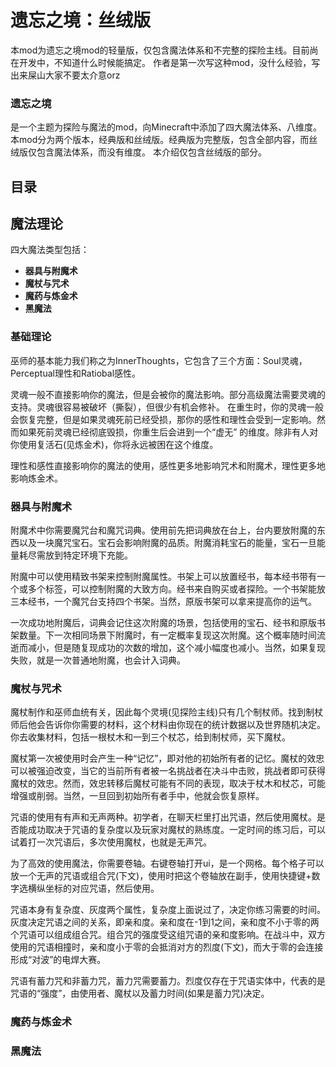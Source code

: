 # 遗忘之境：丝绒版
本mod为遗忘之境mod的轻量版，仅包含魔法体系和不完整的探险主线。目前尚在开发中，不知道什么时候能搞定。
作者是第一次写这种mod，没什么经验，写出来屎山大家不要太介意orz

### 遗忘之境
是一个主题为探险与魔法的mod，向Minecraft中添加了四大魔法体系、八维度。本mod分为两个版本，经典版和丝绒版。经典版为完整版，包含全部内容，而丝绒版仅包含魔法体系，而没有维度。
本介绍仅包含丝绒版的部分。

## 目录
<!--TODO: -->

## 魔法理论
四大魔法类型包括：
* <strong>器具与附魔术</strong>
* <strong>魔杖与咒术</strong>
* <strong>魔药与炼金术</strong>
* <strong>黑魔法</strong>

### 基础理论
巫师的基本能力我们称之为InnerThoughts，它包含了三个方面：Soul灵魂，Perceptual理性和Ratiobal感性。 

灵魂一般不直接影响你的魔法，但是会被你的魔法影响。部分高级魔法需要灵魂的支持。灵魂很容易被破坏（撕裂），但很少有机会修补。 在重生时，你的灵魂一般会恢复完整，但是如果灵魂死前已经受损，那你的感性和理性会受到一定影响。然而如果死前灵魂已经彻底毁损，你重生后会进到一个“虚无” 的维度。除非有人对你使用复活石(见炼金术)，你将永远被困在这个维度。

理性和感性直接影响你的魔法的使用，感性更多地影响咒术和附魔术，理性更多地影响炼金术。

### 器具与附魔术
附魔术中你需要魔咒台和魔咒词典。使用前先把词典放在台上，台内要放附魔的东西以及一块魔咒宝石。宝石会影响附魔的品质。附魔消耗宝石的能量，宝石一旦能量耗尽需放到特定环境下充能。

附魔中可以使用精致书架来控制附魔属性。书架上可以放置经书，每本经书带有一个或多个标签，可以控制附魔的大致方向。经书来自购买或者探险。一个书架能放三本经书，一个魔咒台支持四个书架。当然，原版书架可以拿来提高你的运气。

一次成功地附魔后，词典会记住这次附魔的场景，包括使用的宝石、经书和原版书架数量。下一次相同场景下附魔时，有一定概率复现这次附魔。这个概率随时间流逝而减小，但是随复现成功的次数的增加，这个减小幅度也减小。当然，如果复现失败，就是一次普通地附魔，也会计入词典。

### 魔杖与咒术
魔杖制作和巫师血统有关，因此每个灵境(见探险主线)只有几个制杖师。找到制杖师后他会告诉你你需要的材料，这个材料由你现在的统计数据以及世界随机决定。你去收集材料，包括一根杖木和一到三个杖芯，给到制杖师，买下魔杖。

魔杖第一次被使用时会产生一种“记忆”，即对他的初始所有者的记忆。魔杖的效忠可以被强迫改变，当它的当前所有者被一名挑战者在决斗中击败，挑战者即可获得魔杖的效忠。然而，效忠转移后魔杖可能有不同的表现，取决于杖木和杖芯，可能增强或削弱。当然，一旦回到初始所有者手中，他就会恢复原样。

咒语的使用有有声和无声两种。初学者，在聊天栏里打出咒语，然后使用魔杖。是否能成功取决于咒语的复杂度以及玩家对魔杖的熟练度。一定时间的练习后，可以试着打一次咒语后，多次使用魔杖，也就是无声咒。

为了高效的使用魔法，你需要卷轴。右键卷轴打开ui，是一个网格。每个格子可以放一个无声的咒语或组合咒(下文)，使用时把这个卷轴放在副手，使用快捷键+数字选横纵坐标的对应咒语，然后使用。

咒语本身有复杂度、灰度两个属性，复杂度上面说过了，决定你练习需要的时间。灰度决定咒语之间的关系，即亲和度。亲和度在-1到1之间，亲和度不小于零的两个咒语可以组成组合咒。组合咒的强度受这组咒语的亲和度影响。在战斗中，双方使用的咒语相撞时，亲和度小于零的会抵消对方的烈度(下文)，而大于零的会连接形成“对波”的电焊大赛。

咒语有蓄力咒和非蓄力咒，蓄力咒需要蓄力。烈度仅存在于咒语实体中，代表的是咒语的“强度”，由使用者、魔杖以及蓄力时间(如果是蓄力咒)决定。

### 魔药与炼金术

### 黑魔法